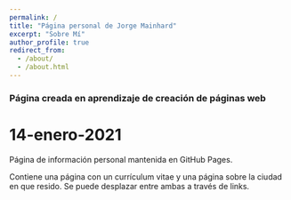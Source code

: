 ```yaml
---
permalink: /
title: "Página personal de Jorge Mainhard"
excerpt: "Sobre Mí"
author_profile: true
redirect_from: 
  - /about/
  - /about.html
---
```



### Página creada en aprendizaje de creación de páginas web
14-enero-2021
======

Página de información personal mantenida en GitHub Pages.

Contiene una página con un currículum vitae y una página sobre la ciudad en que resido. Se puede desplazar entre ambas a través de links.
